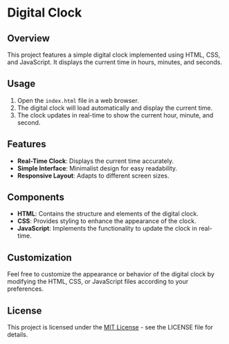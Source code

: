 # Digital Clock



## Overview
This project features a simple digital clock implemented using HTML, CSS, and JavaScript. It displays the current time in hours, minutes, and seconds.

## Usage
1. Open the `index.html` file in a web browser.
2. The digital clock will load automatically and display the current time.
3. The clock updates in real-time to show the current hour, minute, and second.

## Features
- **Real-Time Clock**: Displays the current time accurately.
- **Simple Interface**: Minimalist design for easy readability.
- **Responsive Layout**: Adapts to different screen sizes.

## Components
- **HTML**: Contains the structure and elements of the digital clock.
- **CSS**: Provides styling to enhance the appearance of the clock.
- **JavaScript**: Implements the functionality to update the clock in real-time.

## Customization
Feel free to customize the appearance or behavior of the digital clock by modifying the HTML, CSS, or JavaScript files according to your preferences.

## License
This project is licensed under the [MIT License](LICENSE) - see the LICENSE file for details.
